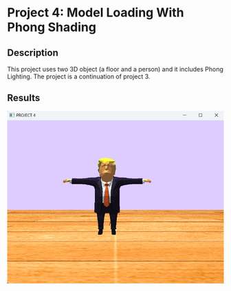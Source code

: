 # Project 4: Model Loading With Phong Shading
## Description
This project uses two 3D object (a floor and a person) and it includes Phong Lighting. The project is a continuation of project 3.

## Results
![](../../Resources/Images/proj4.png?raw=true)
